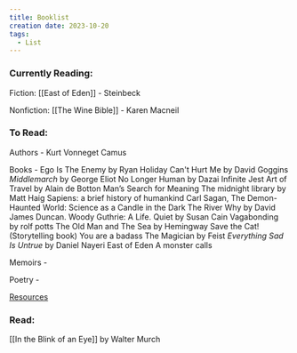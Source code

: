 ```yaml
---
title: Booklist
creation date: 2023-10-20
tags:
  - List
---
```

### Currently Reading:
Fiction:
[[East of Eden]] - Steinbeck

Nonfiction:
[[The Wine Bible]] - Karen Macneil

### To Read:
Authors -
Kurt Vonneget
Camus

Books -
Ego Is The Enemy by Ryan Holiday
Can't Hurt Me by David Goggins
_Middlemarch_ by George Eliot
No Longer Human by Dazai
Infinite Jest
Art of Travel by Alain de Botton
Man’s Search for Meaning
The midnight library by Matt Haig
Sapiens: a brief history of humankind
Carl Sagan, The Demon-Haunted World: Science as a Candle in the Dark
The River Why by David James Duncan.
Woody Guthrie: A Life.
Quiet by Susan Cain
Vagabonding by rolf potts
The Old Man and The Sea by Hemingway
Save the Cat! (Storytelling book)
You are a badass
The Magician by Feist
_Everything Sad Is Untrue_ by Daniel Nayeri
East of Eden
A monster calls

Memoirs - 

Poetry -

[Resources](https://www.reddit.com/r/suggestmeabook/comments/w9by6a/books_that_shaped_your_20s/)

### Read:
[[In the Blink of an Eye]] by Walter Murch